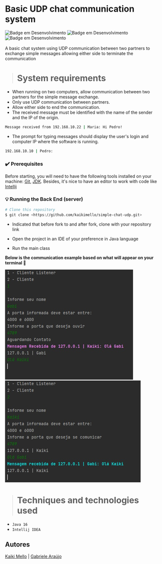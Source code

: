 
# Basic UDP chat communication system
![Badge em Desenvolvimento](http://img.shields.io/static/v1?label=Release%20date&message=NOVEMBER&color=7159c1&style=for-the-badge) 
![Badge em Desenvolvimento](http://img.shields.io/static/v1?label=STATUS&message=in%20development&color=GREEN&style=for-the-badge)
![Badge em Desenvolvimento](http://img.shields.io/static/v1?label=LICENSE&message=MIT&color=4D7A18&style=for-the-badge)
<br>
<br>
A basic chat system using UDP communication between two partners to exchange simple messages allowing either side to terminate the communication

> # System requirements

+ When running on two computers, allow communication between two partners for the
simple message exchange.
+ Only use UDP communication between partners.
+ Allow either side to end the communication.
+ The received message must be identified with the name of the sender and the IP of the origin. <br> 
```bash
Message received from 192.168.10.22 | Maria: Hi Pedro!
```

+ The prompt for typing messages should display the user's login and computer IP
where the software is running.

```bash
192.168.10.10 | Pedro:
```
### ✔️ Prerequisites

Before starting, you will need to have the following tools installed on your machine:
[Git](https://git-scm.com), [JDK](https://www.oracle.com/java/technologies/downloads/). 
Besides, it's nice to have an editor to work with code like [Intellij](https://www.jetbrains.com/pt-br/idea/download/)

### 💡 Running the Back End (server)

```bash
# Clone this repository
$ git clone <https://github.com/kaikimello/simple-chat-udp.git>
```
+ Indicated that before fork to and after fork, clone with your repository link
 
+ Open the project in an IDE of your preference in Java language
 
+ Run the main class
 
 <b> Below is the communication example based on what will appear on your terminal  🔽 </b>
 
![client](clientlistener.jpeg)
![client](client.jpeg)


> # Techniques and technologies used
+ `Java 16`
+ `Intellij IDEA`

## Autores

[Kaiki Mello](https://github.com/kaikimello) | [Gabriele Araújo](https://github.com/ssaraujogabi) 
